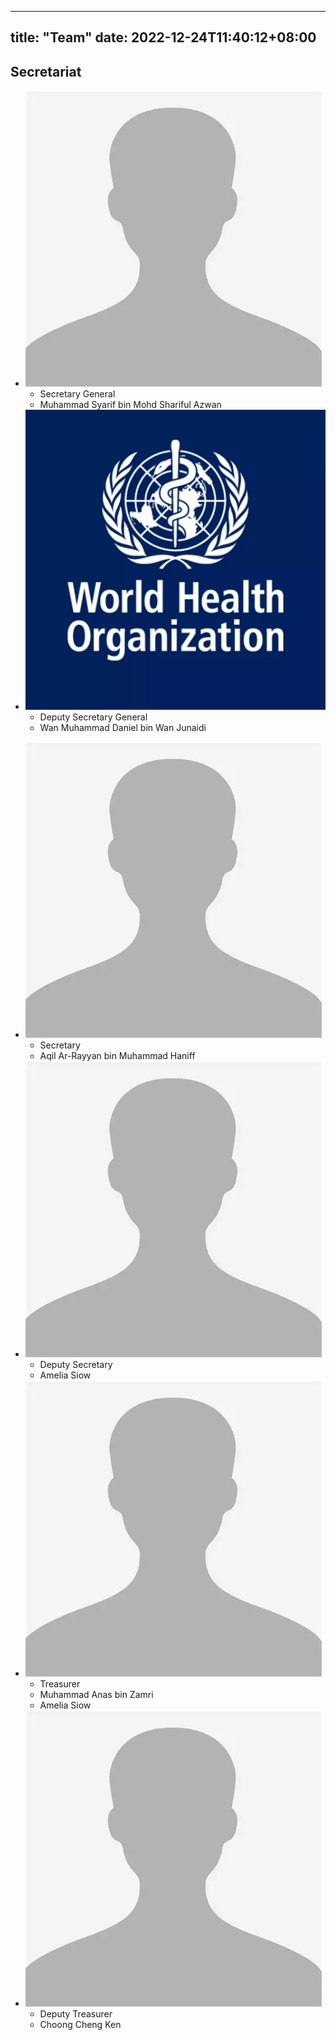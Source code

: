 
---
title: "Team"
date: 2022-12-24T11:40:12+08:00
---

##  Secretariat

<div class="team">

- ![](/images/face.webp)
    - Secretary General
    - Muhammad Syarif bin Mohd Shariful Azwan
- ![who](/images/councils/who.webp)
    - Deputy Secretary General
    - Wan Muhammad Daniel bin Wan Junaidi
</div>

<div class="team">

- ![](/images/face.webp)
    - Secretary
    - Aqil Ar-Rayyan bin Muhammad Haniff
- ![](images/face.webp)
    - Deputy Secretary
    - Amelia Siow
- ![](images/face.webp)
    - Treasurer
    - Muhammad Anas bin Zamri
    - Amelia Siow
- ![](images/face.webp)
    - Deputy Treasurer
    - Choong Cheng Ken

</div>
